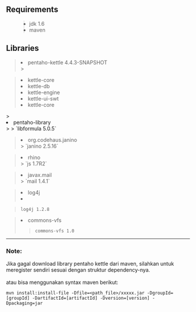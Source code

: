 ## Requirements ##
<ul>
<blockquote><li>jdk 1.6</li>
<li>maven</li>
</ul></blockquote>

## Libraries ##

> <li>pentaho-kettle 4.4.3-SNAPSHOT</li>
> > <ol>
<blockquote><li>kettle-core</li>
<li>kettle-db</li>
<li>kettle-engine</li>
<li>kettle-ui-swt</li>
<li>kettle-core</li>
</blockquote><blockquote></ol>
</blockquote>
> <li>pentaho-library</li>
> > `libformula 5.0.5`

> <li>org.codehaus.janino</li>
> > `janino 2.5.16`

> <li>rhino</li>
> > `js 1.7R2`

> <li>javax.mail</li>
> > `mail 1.4.1`

> <li>log4j<li>
<blockquote><code>log4j 1.2.8</code>
</blockquote><blockquote><li>commons-vfs</li>
<blockquote><code>commons-vfs 1.0</code></blockquote></blockquote>

<hr />
<h3>Note:</h3>
Jika gagal download library pentaho kettle dari maven, silahkan untuk meregister sendiri sesuai dengan struktur dependency-nya.<br>
<br>
atau bisa menggunakan syntax maven berikut:<br>
<pre><code>mvn install:install-file -Dfile=&lt;path_file&gt;/xxxxx.jar -DgroupId=[groupId] -DartifactId=[artifactId] -Dversion=[version] -Dpackaging=jar<br>
</code></pre>